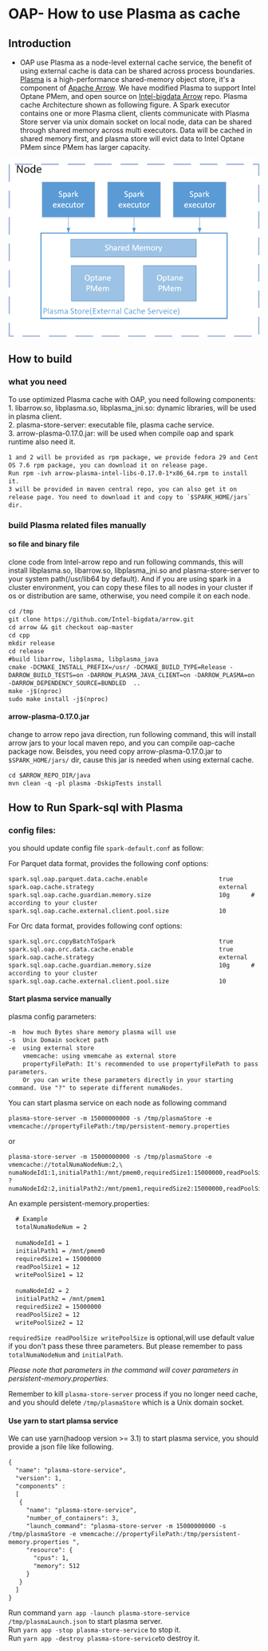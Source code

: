 # OAP- How to use Plasma as cache
## Introduction
- OAP use Plasma as a node-level external cache service, the benefit of using external cache is data can be shared across process boundaries. [Plasma](http://arrow.apache.org/blog/2017/08/08/plasma-in-memory-object-store/) is a high-performance shared-memory object store, it's a component of [Apache Arrow](https://github.com/apache/arrow). We have modified Plasma to support Intel Optane PMem, and open source on [Intel-bigdata Arrow](https://github.com/Intel-bigdata/arrow/tree/oap-master) repo. Plasma cache Architecture shown as following figure. A Spark executor contains one or more Plasma client, clients communicate with Plasma Store server via unix domain socket on local node, data can be shared through shared memory across multi executors. Data will be cached in shared memory first, and plasma store will evict data to Intel Optane PMem since PMem has larger capacity.   
 
![Plasma_Architecture](./image/plasma.png)


## How to build
### what you need 
To use optimized Plasma cache with OAP, you need following components:  
    1. libarrow.so, libplasma.so, libplasma_jni.so: dynamic libraries, will be used in plasma client.   
    2. plasma-store-server: executable file, plasma cache service.  
    3. arrow-plasma-0.17.0.jar: will be used when compile oap and spark runtime also need it. 
    
    1 and 2 will be provided as rpm package, we provide fedora 29 and Cent OS 7.6 rpm package, you can download it on release page.
    Run rpm -ivh arrow-plasma-intel-libs-0.17.0-1*x86_64.rpm to install it. 
    3 will be provided in maven central repo, you can also get it on release page. You need to download it and copy to `$SPARK_HOME/jars` dir.

   
### build Plasma related files manually
#### so file and binary file  
  clone code from Intel-arrow repo and run following commands, this will install libplasma.so, libarrow.so, libplasma_jni.so and plasma-store-server to your system path(/usr/lib64 by default). And if you are using spark in a cluster environment, you can copy these files to all nodes in your cluster if os or distribution are same, otherwise, you need compile it on each node.
  
```
cd /tmp
git clone https://github.com/Intel-bigdata/arrow.git
cd arrow && git checkout oap-master
cd cpp
mkdir release
cd release
#build libarrow, libplasma, libplasma_java
cmake -DCMAKE_INSTALL_PREFIX=/usr/ -DCMAKE_BUILD_TYPE=Release -DARROW_BUILD_TESTS=on -DARROW_PLASMA_JAVA_CLIENT=on -DARROW_PLASMA=on -DARROW_DEPENDENCY_SOURCE=BUNDLED  ..
make -j$(nproc)
sudo make install -j$(nproc)
```

#### arrow-plasma-0.17.0.jar  
   change to arrow repo java direction, run following command, this will install arrow jars to your local maven repo, and you can compile oap-cache package now. Beisdes, you need copy arrow-plasma-0.17.0.jar to `$SPARK_HOME/jars/` dir, cause this jar is needed when using external cache.
   
```
cd $ARROW_REPO_DIR/java
mvn clean -q -pl plasma -DskipTests install
```

## How to Run Spark-sql with Plasma

### config files:
you should update config file `spark-default.conf` as follow:

For Parquet data format, provides the following conf options:

```
spark.sql.oap.parquet.data.cache.enable                    true 
spark.oap.cache.strategy                                   external
spark.sql.oap.cache.guardian.memory.size                   10g      # according to your cluster
spark.sql.oap.cache.external.client.pool.size              10
```

For Orc data format, provides following conf options:

```
spark.sql.orc.copyBatchToSpark                             true 
spark.sql.oap.orc.data.cache.enable                        true 
spark.oap.cache.strategy                                   external 
spark.sql.oap.cache.guardian.memory.size                   10g      # according to your cluster
spark.sql.oap.cache.external.client.pool.size              10
```


#### Start plasma service manually

 plasma config parameters:  
 ```
 -m  how much Bytes share memory plasma will use
 -s  Unix Domain sockcet path
 -e  using external store
     vmemcache: using vmemcahe as external store
     propertyFilePath: It's recommended to use propertyFilePath to pass parameters.
     Or you can write these parameters directly in your starting command. Use "?" to seperate different numaNodes.
 ```

You can start plasma service on each node as following command

```
plasma-store-server -m 15000000000 -s /tmp/plasmaStore -e vmemcache://propertyFilePath:/tmp/persistent-memory.properties  
```
or 
``` 
plasma-store-server -m 15000000000 -s /tmp/plasmaStore -e vmemcache://totalNumaNodeNum:2,\
numaNodeId1:1,initialPath1:/mnt/pmem0,requiredSize1:15000000,readPoolSize1:12,writePoolSize1:12\
?numaNodeId2:2,initialPath2:/mnt/pmem1,requiredSize2:15000000,readPoolSize2:12,writePoolSize2:12
```

An example persistent-memory.properties:

```
  # Example
  totalNumaNodeNum = 2
    
  numaNodeId1 = 1
  initialPath1 = /mnt/pmem0
  requiredSize1 = 15000000
  readPoolSize1 = 12 
  writePoolSize1 = 12
    
  numaNodeId2 = 2
  initialPath2 = /mnt/pmem1
  requiredSize2 = 15000000
  readPoolSize2 = 12 
  writePoolSize2 = 12
```

```requiredSize readPoolSize writePoolSize``` is optional,will use default value if you don't pass these three parameters.
But please remember to pass ```totalNumaNodeNum``` and ```initialPath```.

*Please note that parameters in the command will cover parameters in persistent-memory.properties.*

 Remember to kill `plasma-store-server` process if you no longer need cache, and you should delete `/tmp/plasmaStore` which is a Unix domain socket.  
  
#### Use yarn to start plamsa service
We can use yarn(hadoop version >= 3.1) to start plasma service, you should provide a json file like following.
```
{
  "name": "plasma-store-service",
  "version": 1,
  "components" :
  [
   {
     "name": "plasma-store-service",
     "number_of_containers": 3,
     "launch_command": "plasma-store-server -m 15000000000 -s /tmp/plasmaStore -e vmemcache://propertyFilePath:/tmp/persistent-memory.properties ",
     "resource": {
       "cpus": 1,
       "memory": 512
     }
   }
  ]
}
```

Run command  ```yarn app -launch plasma-store-service /tmp/plasmaLaunch.json``` to start plasma server.  
Run ```yarn app -stop plasma-store-service``` to stop it.  
Run ```yarn app -destroy plasma-store-service```to destroy it.
